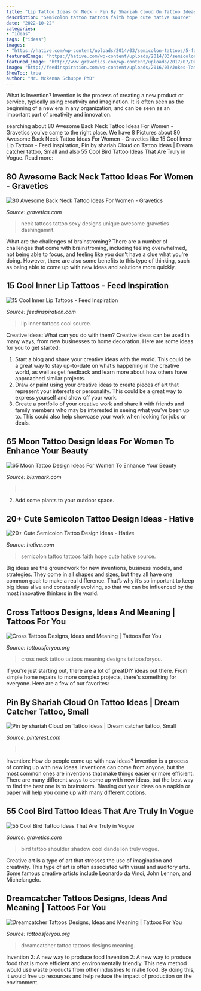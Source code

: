 ```yaml
---
title: "Lip Tattoo Ideas On Neck - Pin By Shariah Cloud On Tattoo Ideas"
description: "Semicolon tattoo tattoos faith hope cute hative source"
date: "2022-10-22"
categories:
- "ideas"
tags: ["ideas"]
images:
- "https://hative.com/wp-content/uploads/2014/03/semicolon-tattoos/5-faith-hope-love-semicolon.jpg"
featuredImage: "https://hative.com/wp-content/uploads/2014/03/semicolon-tattoos/5-faith-hope-love-semicolon.jpg"
featured_image: "http://www.gravetics.com/wp-content/uploads/2017/07/Dandelion-Shadow-Bird-Design-On-Back-Shoulder.jpg"
image: "http://feedinspiration.com/wp-content/uploads/2016/03/Jokes-Tattoo-On-Lip.jpg"
ShowToc: true
author: "Mr. Mckenna Schuppe PhD"
---
```



What is Invention?
Invention is the process of creating a new product or service, typically using creativity and imagination. It is often seen as the beginning of a new era in any organization, and can be seen as an important part of creativity and innovation.

	

		
searching about 80 Awesome Back Neck Tattoo Ideas For Women - Gravetics you've came to the right place. We have 8 Pictures about 80 Awesome Back Neck Tattoo Ideas For Women - Gravetics like 15 Cool Inner Lip Tattoos - Feed Inspiration, Pin by shariah Cloud on Tattoo ideas | Dream catcher tattoo, Small and also 55 Cool Bird Tattoo Ideas That Are Truly in Vogue. Read more:
		
    
## 80 Awesome Back Neck Tattoo Ideas For Women - Gravetics

<img loading=lazy src="https://www.gravetics.com/wp-content/uploads/2016/11/Font-Tattoo-on-neck.jpg" onerror="this.onerror=null;this.src='https://tse3.mm.bing.net/th?id=OIP.gjuXliGaqgEb4NMZhWM0GAHaLl&amp;pid=15.1';" alt="80 Awesome Back Neck Tattoo Ideas For Women - Gravetics">

_Source: gravetics.com_

>neck tattoos tattoo sexy designs unique awesome gravetics dashingamrit. 

	

What are the challenges of brainstroming?
There are a number of challenges that come with brainstroming, including feeling overwhelmed, not being able to focus, and feeling like you don't have a clue what you're doing. However, there are also some benefits to this type of thinking, such as being able to come up with new ideas and solutions more quickly.

    
## 15 Cool Inner Lip Tattoos - Feed Inspiration

<img loading=lazy src="http://feedinspiration.com/wp-content/uploads/2016/03/Jokes-Tattoo-On-Lip.jpg" onerror="this.onerror=null;this.src='https://tse4.mm.bing.net/th?id=OIP.EVmMp0so_uK11FPr3JkQ6gHaKI&amp;pid=15.1';" alt="15 Cool Inner Lip Tattoos - Feed Inspiration">

_Source: feedinspiration.com_

>lip inner tattoos cool source. 

	

Creative ideas: What can you do with them?
Creative ideas can be used in many ways, from new businesses to home decoration. Here are some ideas for you to get started: 
1. Start a blog and share your creative ideas with the world. This could be a great way to stay up-to-date on what’s happening in the creative world, as well as get feedback and learn more about how others have approached similar projects. 
2. Draw or paint using your creative ideas to create pieces of art that represent your interests or personality. This could be a great way to express yourself and show off your work. 
3. Create a portfolio of your creative work and share it with friends and family members who may be interested in seeing what you’ve been up to. This could also help showcase your work when looking for jobs or deals. 

    
## 65 Moon Tattoo Design Ideas For Women To Enhance Your Beauty

<img loading=lazy src="https://www.blurmark.com/wp-content/uploads/2017/03/Lunar-Exploration-On-Back.jpg" onerror="this.onerror=null;this.src='https://tse4.mm.bing.net/th?id=OIP.NvRnjjiy-p91GFFKFolnyQHaH3&amp;pid=15.1';" alt="65 Moon Tattoo Design Ideas For Women To Enhance Your Beauty">

_Source: blurmark.com_

>. 

	

2. Add some plants to your outdoor space.

    
## 20+ Cute Semicolon Tattoo Design Ideas - Hative

<img loading=lazy src="https://hative.com/wp-content/uploads/2014/03/semicolon-tattoos/5-faith-hope-love-semicolon.jpg" onerror="this.onerror=null;this.src='https://tse4.mm.bing.net/th?id=OIP.IeLtVZJc7RS1MZhwfNcoTAHaJ6&amp;pid=15.1';" alt="20+ Cute Semicolon Tattoo Design Ideas - Hative">

_Source: hative.com_

>semicolon tattoo tattoos faith hope cute hative source. 

	

Big ideas are the groundwork for new inventions, business models, and strategies. They come in all shapes and sizes, but they all have one common goal: to make a real difference. That’s why it’s so important to keep big ideas alive and constantly evolving, so that we can be influenced by the most innovative thinkers in the world.

    
## Cross Tattoos Designs, Ideas And Meaning | Tattoos For You

<img loading=lazy src="https://www.tattoosforyou.org/wp-content/uploads/2013/09/Cross-Tattoo-on-Neck.jpg" onerror="this.onerror=null;this.src='https://tse4.mm.bing.net/th?id=OIP.PolN_eYqx_4dqrkBEyr5DwHaJ4&amp;pid=15.1';" alt="Cross Tattoos Designs, Ideas and Meaning | Tattoos For You">

_Source: tattoosforyou.org_

>cross neck tattoo tattoos meaning designs tattoosforyou. 

	

If you're just starting out, there are a lot of greatDIY ideas out there. From simple home repairs to more complex projects, there's something for everyone. Here are a few of our favorites: 

    
## Pin By Shariah Cloud On Tattoo Ideas | Dream Catcher Tattoo, Small

<img loading=lazy src="https://i.pinimg.com/736x/67/b6/d3/67b6d31a422dfd97f1466099021636d3.jpg" onerror="this.onerror=null;this.src='https://tse4.mm.bing.net/th?id=OIP.pANPt3tJp2aBw2PjX59NDAHaNL&amp;pid=15.1';" alt="Pin by shariah Cloud on Tattoo ideas | Dream catcher tattoo, Small">

_Source: pinterest.com_

>. 

	

Invention: How do people come up with new ideas?
Invention is a process of coming up with new ideas. Inventions can come from anyone, but the most common ones are inventions that make things easier or more efficient. There are many different ways to come up with new ideas, but the best way to find the best one is to brainstorm. Blasting out your ideas on a napkin or paper will help you come up with many different options.

    
## 55 Cool Bird Tattoo Ideas That Are Truly In Vogue

<img loading=lazy src="http://www.gravetics.com/wp-content/uploads/2017/07/Dandelion-Shadow-Bird-Design-On-Back-Shoulder.jpg" onerror="this.onerror=null;this.src='https://tse2.mm.bing.net/th?id=OIP.HirqUAFK14F5TPQUHlTD5AHaJ4&amp;pid=15.1';" alt="55 Cool Bird Tattoo Ideas That Are Truly in Vogue">

_Source: gravetics.com_

>bird tattoo shoulder shadow cool dandelion truly vogue. 

	

Creative art is a type of art that stresses the use of imagination and creativity. This type of art is often associated with visual and auditory arts. Some famous creative artists include Leonardo da Vinci, John Lennon, and Michelangelo.

    
## Dreamcatcher Tattoos Designs, Ideas And Meaning | Tattoos For You

<img loading=lazy src="https://www.tattoosforyou.org/wp-content/uploads/2013/09/Small-Dreamcatcher-Tattoo.jpg" onerror="this.onerror=null;this.src='https://tse2.mm.bing.net/th?id=OIP.Q6AV3ULSeOHsuD5KJxDu1AHaLE&amp;pid=15.1';" alt="Dreamcatcher Tattoos Designs, Ideas and Meaning | Tattoos For You">

_Source: tattoosforyou.org_

>dreamcatcher tattoo tattoos designs meaning. 

	

Invention 2: A new way to produce food
Invention 2: A new way to produce food that is more efficient and environmentally friendly. This new method would use waste products from other industries to make food. By doing this, it would free up resources and help reduce the impact of production on the environment.

